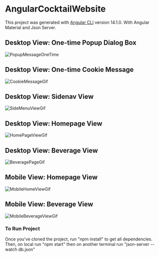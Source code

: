 # AngularCocktailWebsite

This project was generated with [Angular CLI](https://github.com/angular/angular-cli) version 14.1.0.
With Angular Material and Json Server.

## Desktop View: One-time Popup Dialog Box
![PopupMessageOneTime](https://user-images.githubusercontent.com/59939048/207766251-72671176-a31a-4e10-b3d7-d491837d72bd.gif)

## Desktop View: One-time Cookie Message
![CookieMessageGif](https://user-images.githubusercontent.com/59939048/208014661-e20b14d9-3776-4d94-876f-223ddc0bc309.gif)

## Desktop View: Sidenav View
![SideMenuViewGif](https://user-images.githubusercontent.com/59939048/208014803-aa7ac12b-973a-49d9-bb52-13824f6787bb.gif)

## Desktop View: Homepage View
![HomePageViewGif](https://user-images.githubusercontent.com/59939048/208016202-d8dd1b96-87cf-4825-844d-a42be1dcc6f7.gif)

## Desktop View: Beverage View
![BeveragePageGif](https://user-images.githubusercontent.com/59939048/208017701-29fc32ee-1c6c-4420-bb86-82bda2b9a4db.gif)

## Mobile View: Homepage View
![MobileHomeViewGif](https://user-images.githubusercontent.com/59939048/208267085-eaaf8178-6af8-43bf-88fa-d4b21dcda16c.gif)

## Mobile View: Beverage View
![MobileBeverageViewGif](https://user-images.githubusercontent.com/59939048/208267103-d3e1c9e7-98d5-4a42-be32-72634767036b.gif)

### To Run Project
Once you've cloned the project, run "npm install" to get all dependencies. Then,
on local run "npm start" then on another terminal run "json-server --watch db.json"
